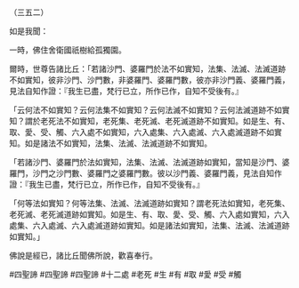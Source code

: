 （三五二）

如是我聞：

一時，佛住舍衛國祇樹給孤獨園。

爾時，世尊告諸比丘：「若諸沙門、婆羅門於法不如實知，法集、法滅、法滅道跡不如實知，彼非沙門、沙門數，非婆羅門、婆羅門數，彼亦非沙門義、婆羅門義，見法自知作證：『我生已盡，梵行已立，所作已作，自知不受後有。』

「云何法不如實知？云何法集不如實知？云何法滅不如實知？云何法滅道跡不如實知？謂於老死法不如實知，老死集、老死滅、老死滅道跡不如實知。如是生、有、取、愛、受、觸、六入處不如實知，六入處集、六入處滅、六入處滅道跡不如實知。如是諸法不如實知，法集、法滅、法滅道跡不如實知。

「若諸沙門、婆羅門於法如實知，法集、法滅、法滅道跡如實知，當知是沙門、婆羅門，沙門之沙門數、婆羅門之婆羅門數。彼以沙門義、婆羅門義，見法自知作證：『我生已盡，梵行已立，所作已作，自知不受後有。』

「何等法如實知？何等法集、法滅、法滅道跡如實知？謂老死法如實知，老死集、老死滅、老死滅道跡如實知。如是生、有、取、愛、受、觸、六入處如實知，六入處集、六入處滅、六入處滅道跡如實知。如是諸法如實知，法集、法滅、法滅道跡如實知。」

佛說是經已，諸比丘聞佛所說，歡喜奉行。



#四聖諦
#四聖諦
#四聖諦
#十二處
#老死
#生
#有
#取
#愛
#受
#觸
